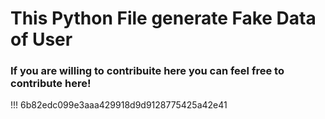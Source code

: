 # This Python File generate Fake Data of User
### If you are willing to contribuite here you can feel free to contribute here!

!!!
6b82edc099e3aaa429918d9d9128775425a42e41

